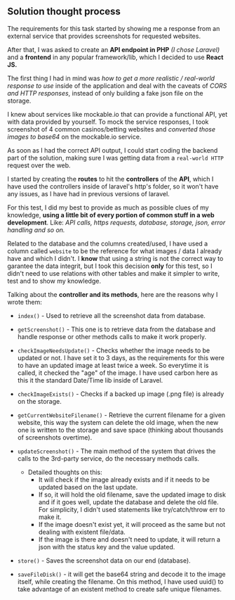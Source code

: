 ## Solution thought process

The requirements for this task started by showing me a response from an external service that provides screenshots for requested websites.

After that, I was asked to create an **API endpoint in PHP** *(I chose Laravel)* and a **frontend** in any popular framework/lib, which I decided to use **React JS.**

The first thing I had in mind was *how to get a more realistic / real-world response to use* inside of the application and deal with the caveats of *CORS and HTTP responses*, instead of only building a fake json file on the storage.

I knew about services like mockable.io that can provide a functional API, yet with data provided by yourself.
To mock the service responses, I took screenshot of 4 common casinos/betting websites and *converted those images to base64* on the mockable.io service.

As soon as I had the correct API output, I could start coding the backend part of the solution, making sure I was getting data from a `real-world HTTP` request over the web.

I started by creating the **routes** to hit the **controllers** of the **API**, which I have used the controllers inside of laravel's http's folder, so it won't have any issues, as I have had in previous versions of laravel.

For this test, I did my best to provide as much as possible clues of my knowledge, **using a little bit of every portion of common stuff in a web development**. Like: *API calls, https requests, database, storage, json, error handling and so on.*

Related to the database and the columns created/used, I have used a column called `website` to be the reference for what images / data I already have and which I didn't. I **know** that using a string is not the correct way to garantee the data integrit, but I took this decision **only** for this test, so I didn't need to use relations with other tables and make it simpler to write, test and to show my knowledge.

Talking about the **controller and its methods**, here are the reasons why I wrote them:
* `index()` - Used to retrieve all the screenshot data from database.

* `getScreenshot()` - This one is to retrieve data from the database and handle response or other methods calls to make it work properly.

* `checkImageNeedsUpdate()` - Checks whether the image needs to be updated or not. I have set it to 3 days, as the requirements for this were to have an updated image at least twice a week. So everytime it is called, it checked the "age" of the image. I have used carbon here as this it the standard Date/Time lib inside of Laravel.

* `checkImageExists()` - Checks if a backed up image (.png file) is already on the storage.

* `getCurrentWebsiteFilename()` - Retrieve the current filename for a given website, this way the system can delete the old image, when the new one is written to the storage and save space (thinking about thousands of screenshots overtime).

* `updateScreenshot()` - The main method of the system that drives the calls to the 3rd-party service, do the necessary methods calls.
	* Detailed thoughts on this:
		* It will check if the image already exists and if it needs to be updated based on the last update.
		* If so, it will hold the old filename, save the updated image to disk and if it goes well, update the database and delete the old file. For simplicity, I didn't used statements like try/catch/throw err to make it.
		* If the image doesn't exist yet, it will proceed as the same but not dealing with existent file/data.
		* If the image is there and doesn't need to update, it will return a json with the status key and the value updated.
* `store()` - Saves the screenshot data on our end (database).

* `saveFileDisk()` - it will get the base64 string and decode it to the image itself, while creating the filename. On this method, I have used uuid() to take advantage of an existent method to create safe unique filenames.